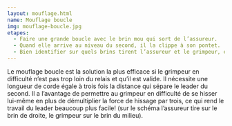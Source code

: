 ```yaml
---
layout: mouflage.html
name: Mouflage boucle
img: mouflage-boucle.jpg
etapes:
  - Faire une grande boucle avec le brin mou qui sort de l’assureur.
  - Quand elle arrive au niveau du second, il la clippe à son pontet.
  - Bien identifier sur quels brins tirent l’assureur et le grimpeur, et c’est parti!
---
```


Le mouflage boucle est la solution la plus efficace si le grimpeur en difficulté n’est pas
trop loin du relais et qu’il est valide. Il nécessite une longueur de corde égale à trois
fois la distance qui sépare le leader du second. Il a l’avantage de permettre au
grimpeur en difficulté de se hisser lui-même en plus de démultiplier la force de
hissage par trois, ce qui rend le travail du leader beaucoup plus facile!
(sur le schéma l’assureur tire sur le brin de droite, le grimpeur sur le brin du milieu).



